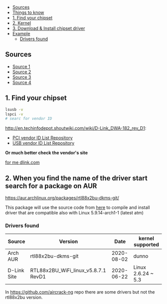 
- [Sources](#sources)
- [Things to know](#things-to-know)
- [1. Find your chipset](#1-find-your-chipset)
- [2. Kernel](#2-kernel)
- [3. Download & Install chipset driver](#3-download--install-chipset-driver)
- [Example](#example)
	- [Drivers found](#drivers-found)

## Sources

- [Source 1](https://www.fastoe.com/blog/install-rtl8812bu-usb-wifi-dongle-on-linux)
- [Source 2](https://bbs.archlinux.org/viewtopic.php?pid=1941767)
- [Source 3](https://www.reddit.com/r/archlinux/comments/amqua3/trying_to_get_the_a_usb_wifi_adapter_running/)
- [Source 4](https://askubuntu.com/questions/1288547/rtl88x2bu-driver-for-new-kernel-version)

## 1. Find your chipset

```bash
lsusb -v
lspci -v
# searc for vendor ID
```
http://en.techinfodepot.shoutwiki.com/wiki/D-Link_DWA-182_rev_D1:
- [PCI vendor ID List Repository](https://pci-ids.ucw.cz/read/PC/)
- [USB vendor ID List Repository](https://usb-ids.gowdy.us/read/UD)

**Or much better check the vendor's site**

[for me dlink.com](https://support.dlink.com/ProductInfo.aspx?m=DWA-182)

## 2. When you find the name of the driver start search for a package on AUR

https://aur.archlinux.org/packages/rtl88x2bu-dkms-git/

This package will use the source code from [here](https://github.com/RinCat/RTL88x2BU-Linux-Driver) to compile and install driver that are compatible also with Linux 5.9.14-arch1-1 (latest atm)

### Drivers found

| Source | Version | Date | kernel supported |
| --- | --- | --- | --- |
| Arch AUR | rtl88x2bu-dkms-git | 2020-08-02 | dunno |
| D-Link Site | RTL88x2BU_WiFi_linux_v5.8.7.1 RevD1 | 2020-06-22 | Linux 2.6.24 ~ 5.3 |

In https://github.com/aircrack-ng repo there are some drivers but not the rtl88x2bu version.
